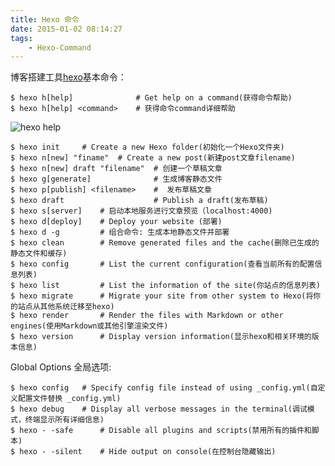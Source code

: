 ```yaml
---
title: Hexo 命令
date: 2015-01-02 08:14:27
tags: 
    - Hexo-Command
---
```

博客搭建工具[hexo](http://hexo.io/)基本命令：

	$ hexo h[help]              # Get help on a command(获得命令帮助)
	$ hexo h[help] <command> 	# 获得命令command详细帮助

<img src="http://7xlmfk.com1.z0.glb.clouddn.com/imgs/article/hexo_help.png" alt="hexo help" />

<!--more-->

	$ hexo init 	# Create a new Hexo folder(初始化一个Hexo文件夹)
	$ hexo n[new] "finame" 	# Create a new post(新建post文章filename)
	$ hexo n[new] draft "filename"  # 创建一个草稿文章
	$ hexo g[generate]              # 生成博客静态文件
	$ hexo p[publish] <filename>	#  发布草稿文章
	$ hexo draft                    # Publish a draft(发布草稿)
	$ hexo s[server] 	# 启动本地服务进行文章预览（localhost:4000)
	$ hexo d[deploy] 	# Deploy your website (部署)
	$ hexo d -g 		# 组合命令: 生成本地静态文件并部署
	$ hexo clean 		# Remove generated files and the cache(删除已生成的静态文件和缓存)
	$ hexo config 		# List the current configuration(查看当前所有的配置信息列表)
	$ hexo list 		# List the information of the site(你站点的信息列表)
	$ hexo migrate 		# Migrate your site from other system to Hexo(将你的站点从其他系统迁移至hexo)
	$ hexo render 		# Render the files with Markdown or other engines(使用Markdown或其他引擎渲染文件)
	$ hexo version		# Display version information(显示hexo和相关环境的版本信息)

Global Options 全局选项:

	$ hexo config 	# Specify config file instead of using _config.yml(自定义配置文件替换 _config.yml)
	$ hexo debug	# Display all verbose messages in the terminal(调试模式，终端显示所有详细信息)
	$ hexo - -safe      # Disable all plugins and scripts(禁用所有的插件和脚本)
	$ hexo - -silent  	# Hide output on console(在控制台隐藏输出)
